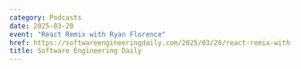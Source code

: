 ```yaml
---
category: Podcasts
date: 2025-03-20
event: "React Remix with Ryan Florence"
href: https://softwareengineeringdaily.com/2025/03/20/react-remix-with-ryan-florence
title: Software Engineering Daily
---
```

